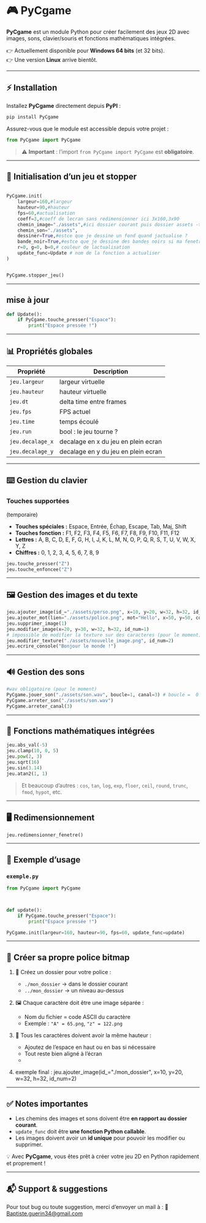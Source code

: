# 🎮 PyCgame

**PyCgame** est un module Python pour créer facilement des jeux 2D avec images, sons, clavier/souris et fonctions mathématiques intégrées.



👉 Actuellement disponible pour **Windows 64 bits** (et 32 bits).  
👉 Une version **Linux** arrive bientôt.  

---

## ⚡ Installation

Installez **PyCgame** directement depuis **PyPI** :

```bash
pip install PyCgame
```

Assurez-vous que le module est accessible depuis votre projet :

```python
from PyCgame import PyCgame
```

> ⚠️ **Important** : l’import `from PyCgame import PyCgame` est **obligatoire**.

---

## 🚀 Initialisation d’un jeu et stopper

```python

PyCgame.init(
    largeur=160,#largeur
    hauteur=90,#hauteur
    fps=60,#actualisation
    coeff=3,#coeff de lecran sans redimensionner ici 3x160,3x90
    chemin_image="./assets",#ici dossier courant puis dossier assets -> si rien mis, les images doivent etre dans le meme dossier dexecution  on peut aussi mettre : ../assets etc....
    chemin_son="./assets",
    dessiner=True,#estce que je dessine un fond quand jactualise ?
    bande_noir=True,#estce que je dessine des bandes noirs si ma fenetre en plein ecran nest pas proportionnel a lecran ?
    r=0, g=0, b=0,# couleur de lactualisation
    update_func=Update # nom de la fonction a actualiser
)


PyCgame.stopper_jeu()
```

---

## mise à jour

```python
def Update():
    if PyCgame.touche_presser("Espace"):
        print("Espace pressée !")


```

---

## 📊 Propriétés globales

| Propriété         | Description                          |
| ------------------| -----------------------              |
| `jeu.largeur`     | largeur virtuelle                    |
| `jeu.hauteur`     | hauteur virtuelle                    |
| `jeu.dt`          | delta time entre frames              |
| `jeu.fps`         | FPS actuel                           |
| `jeu.time`        | temps écoulé                         |
| `jeu.run`         | bool : le jeu tourne ?               |
| `jeu.decalage_x`  | decalage en x du jeu en plein ecran  | 
| `jeu.decalage_y`  | decalage en y du jeu en plein ecran  | 
---

## ⌨️ Gestion du clavier
### Touches supportées
(temporaire)
- **Touches spéciales :** Espace, Entrée, Échap, Escape, Tab, Maj, Shift
- **Touches fonction :** F1, F2, F3, F4, F5, F6, F7, F8, F9, F10, F11, F12
- **Lettres :** A, B, C, D, E, F, G, H, I, J, K, L, M, N, O, P, Q, R, S, T, U, V, W, X, Y, Z
- **Chiffres :** 0, 1, 2, 3, 4, 5, 6, 7, 8, 9

```python
jeu.touche_presser("Z")
jeu.touche_enfoncee("Z")
```

---

## 🖼️ Gestion des images et du texte

```python
jeu.ajouter_image(id_="./assets/perso.png", x=10, y=20, w=32, h=32, id_num=2)
jeu.ajouter_mot(lien="./assets/police.png", mot="Hello", x=50, y=50, coeff=1, ecart=1, id_num=1)
jeu.supprimer_image(1)
jeu.modifier_image(x=20, y=30, w=32, h=32, id_num=1)
# impossible de modifier la texture sur des caracteres (pour le moment)
jeu.modifier_texture("./assets/nouvelle_image.png", id_num=2)
jeu.ecrire_console("Bonjour le monde !")
```

---

## 🔊 Gestion des sons

```python
#wav obligatoire (pour le moment)
PyCgame.jouer_son("./assets/son.wav", boucle=1, canal=3) # boucle =  0 sera infini 1 = 1 tour etc...
PyCgame.arreter_son("./assets/son.wav")
PyCgame.arreter_canal(3)
```

---

## 🧮 Fonctions mathématiques intégrées

```python
jeu.abs_val(-5)
jeu.clamp(10, 0, 5)
jeu.pow(2, 3)
jeu.sqrt(16)
jeu.sin(3.14)
jeu.atan2(1, 1)
```

> Et beaucoup d’autres : `cos`, `tan`, `log`, `exp`, `floor`, `ceil`, `round`, `trunc`, `fmod`, `hypot`, etc.

---

## 🖥️ Redimensionnement

```python
jeu.redimensionner_fenetre()
```

---

## 📂 Exemple d’usage

### `exemple.py`

```python
from PyCgame import PyCgame



def update():
    if PyCgame.touche_presser("Espace"):
        print("Espace pressée !")

PyCgame.init(largeur=160, hauteur=90, fps=60, update_func=update)
```





---

## 📝 Créer sa propre police bitmap

1. 📁 Créez un dossier pour votre police :

   * `./mon_dossier` → dans le dossier courant
   * `../mon_dossier` → un niveau au-dessus

2. 🖼️ Chaque caractère doit être une image séparée :

   * Nom du fichier = code ASCII du caractère
   * Exemple : `"A" = 65.png`, `"z" = 122.png`

3. 📏 Tous les caractères doivent avoir la même hauteur :

   * Ajoutez de l’espace en haut ou en bas si nécessaire
   * Tout reste bien aligné à l’écran
   * 
4. exemple final : jeu.ajouter_image(id_="./mon_dossier", x=10, y=20, w=32, h=32, id_num=2)
---

## ✅ Notes importantes

* Les chemins des images et sons doivent être **en rapport au dossier courant**.
* `update_func` doit être **une fonction Python callable**.
* Les images doivent avoir un **id unique** pour pouvoir les modifier ou supprimer.

💡 Avec **PyCgame**, vous êtes prêt à créer votre jeu 2D en Python rapidement et proprement !


---


## 📬 Support & suggestions

Pour tout bug ou toute suggestion, merci d’envoyer un mail à :
📧 Baptiste.guerin34@gmail.com

